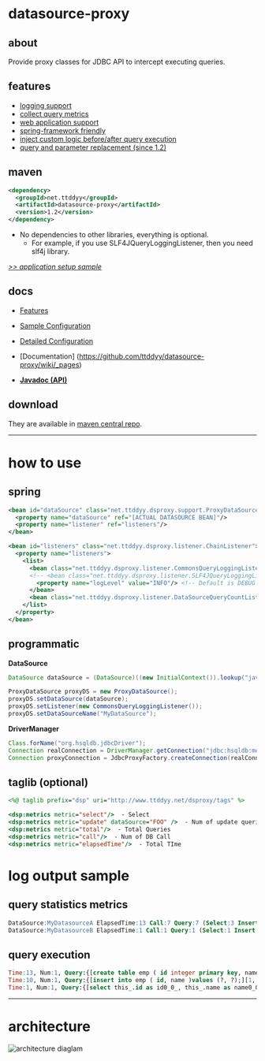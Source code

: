 # datasource-proxy

## about

Provide proxy classes for JDBC API to intercept executing queries.

## features

- [logging support](https://github.com/ttddyy/datasource-proxy/wiki/Feature#wiki-feature_1)
- [collect query metrics](https://github.com/ttddyy/datasource-proxy/wiki/Feature#wiki-feature_2)
- [web application support](https://github.com/ttddyy/datasource-proxy/wiki/Feature#wiki-feature_3)
- [spring-framework friendly](https://github.com/ttddyy/datasource-proxy/wiki/Feature#wiki-feature_4)
- [inject custom logic before/after query execution](https://github.com/ttddyy/datasource-proxy/wiki/Feature#wiki-feature_5)
- [query and parameter replacement (since 1.2)](https://github.com/ttddyy/datasource-proxy/wiki/Feature#wiki-feature_6)

## maven

```xml
<dependency>
  <groupId>net.ttddyy</groupId>
  <artifactId>datasource-proxy</artifactId>
  <version>1.2</version>
</dependency>
```

- No dependencies to other libraries, everything is optional.
    - For example, if you use SLF4JQueryLoggingListener, then you need slf4j library.


*[>> application setup sample](https://github.com/ttddyy/datasource-proxy/wiki/Application-Setup-Sample)*


## docs

- [Features](https://github.com/ttddyy/datasource-proxy/wiki/Feature)

- [Sample Configuration](https://github.com/ttddyy/datasource-proxy/wiki/Application-Setup-Sample)

- [Detailed Configuration](https://github.com/ttddyy/datasource-proxy/wiki/Detailed-Configuration)

- [Documentation] (https://github.com/ttddyy/datasource-proxy/wiki/_pages)

- **[Javadoc (API)](https://github.com/ttddyy/datasource-proxy/wiki/Javadoc)**

## download

They are available in [maven central repo](http://search.maven.org/#search|ga|1|datasource-proxy).

---
# how to use

## spring

```xml
<bean id="dataSource" class="net.ttddyy.dsproxy.support.ProxyDataSource">
  <property name="dataSource" ref="[ACTUAL DATASOURCE BEAN]"/>
  <property name="listener" ref="listeners"/>
</bean>

<bean id="listeners" class="net.ttddyy.dsproxy.listener.ChainListener">
  <property name="listeners">
    <list>
      <bean class="net.ttddyy.dsproxy.listener.CommonsQueryLoggingListener">
      <!-- <bean class="net.ttddyy.dsproxy.listener.SLF4JQueryLoggingListener"> -->
        <property name="logLevel" value="INFO"/> <!-- Default is DEBUG -->
      </bean>
      <bean class="net.ttddyy.dsproxy.listener.DataSourceQueryCountListener"/>
    </list>
  </property>
</bean>
```

## programmatic

**DataSource**

```java
DataSource dataSource = (DataSource)((new InitialContext()).lookup("java:comp/env/ref/ds"));

ProxyDataSource proxyDS = new ProxyDataSource();
proxyDS.setDataSource(dataSource);
proxyDS.setListener(new CommonsQueryLoggingListener());
proxyDS.setDataSourceName("MyDataSource");
```


**DriverManager**

```java
Class.forName("org.hsqldb.jdbcDriver");
Connection realConnection = DriverManager.getConnection("jdbc:hsqldb:mem:aname");
Connection proxyConnection = JdbcProxyFactory.createConnection(realConnection, new CommonsQueryLoggingListener());
```


## taglib (optional)

```jsp
<%@ taglib prefix="dsp" uri="http://www.ttddyy.net/dsproxy/tags" %>

<dsp:metrics metric="select"/>  - Select
<dsp:metrics metric="update" dataSource="FOO" />  - Num of update queries for datasource FOO
<dsp:metrics metric="total"/>  - Total Queries
<dsp:metrics metric="call"/>  - Num of DB Call
<dsp:metrics metric="elapsedTime"/>  - Total TIme
```


# log output sample

## query statistics metrics

```sql
DataSource:MyDatasourceA ElapsedTime:13 Call:7 Query:7 (Select:3 Insert:2 Update:1 Delete:0 Other:1)
DataSource:MyDatasourceB ElapsedTime:1 Call:1 Query:1 (Select:1 Insert:0 Update:0 Delete:0 Other:0)
```


## query execution

```sql
Time:13, Num:1, Query:{[create table emp ( id integer primary key, name varchar(10) );][]}
Time:10, Num:1, Query:{[insert into emp ( id, name )values (?, ?);][1, foo]}
Time:1, Num:1, Query:{[select this_.id as id0_0_, this_.name as name0_0_, this_.value as value0_0_ from emp this_ where (this_.id=? and this_.name=?)][1,bar]}
```


---

# architecture

![architecture diaglam](https://docs.google.com/drawings/pub?id=1KLaKmlp02c3lyQN1a_xhfG98AteyTIIVKSlnQW-aqsg&w=640&h=480&nonsense=architecture.png "architecture diaglam")

